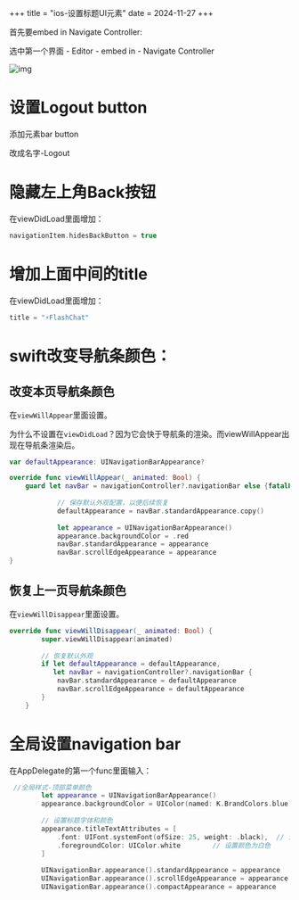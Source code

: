 +++
title = "ios-设置标题UI元素"
date = 2024-11-27
+++

首先要embed in Navigate Controller:

选中第一个界面 - Editor - embed in - Navigate Controller

![img](https://linxz-aliyun.oss-cn-shenzhen.aliyuncs.com/images/202411291211654.png)

# 设置Logout button

添加元素bar button

改成名字-Logout

# 隐藏左上角Back按钮

在viewDidLoad里面增加：

```swift
navigationItem.hidesBackButton = true
```

# 增加上面中间的title

在viewDidLoad里面增加：

```swift
title = "⚡️FlashChat"
```

# swift改变导航条颜色：

## 改变本页导航条颜色

在`viewWillAppear`里面设置。

为什么不设置在`viewDidLoad`？因为它会快于导航条的渲染。而viewWillAppear出现在导航条渲染后。

```swift
var defaultAppearance: UINavigationBarAppearance?

override func viewWillAppear(_ animated: Bool) {
	guard let navBar = navigationController?.navigationBar else {fatalError("Navigation controller does not exist")}
            
            // 保存默认外观配置，以便后续恢复
            defaultAppearance = navBar.standardAppearance.copy()
            
            let appearance = UINavigationBarAppearance()
            appearance.backgroundColor = .red
            navBar.standardAppearance = appearance
            navBar.scrollEdgeAppearance = appearance
}
```

## 恢复上一页导航条颜色

在`viewWillDisappear`里面设置。

```swift
override func viewWillDisappear(_ animated: Bool) {
        super.viewWillDisappear(animated)
        
        // 恢复默认外观
        if let defaultAppearance = defaultAppearance,
           let navBar = navigationController?.navigationBar {
            navBar.standardAppearance = defaultAppearance
            navBar.scrollEdgeAppearance = defaultAppearance
        }
    }
```

# 全局设置navigation bar

在AppDelegate的第一个func里面输入：

```swift
 //全局样式-顶部菜单颜色
        let appearance = UINavigationBarAppearance()
        appearance.backgroundColor = UIColor(named: K.BrandColors.blue)  // 设置背景色
        
        // 设置标题字体和颜色
        appearance.titleTextAttributes = [
            .font: UIFont.systemFont(ofSize: 25, weight: .black),  // 设置字号为28
            .foregroundColor: UIColor.white        // 设置颜色为白色
        ]
        
        UINavigationBar.appearance().standardAppearance = appearance
        UINavigationBar.appearance().scrollEdgeAppearance = appearance
        UINavigationBar.appearance().compactAppearance = appearance
```

